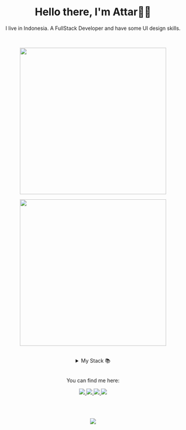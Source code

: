 <h1 align="center">
  Hello there, I'm Attar🧑‍💻
</h1>
<p align="center">
  I live in Indonesia. A FullStack Developer and have some UI design skills.
</p>

<br />

<p align="center">
  <img src="https://github-readme-stats.vercel.app/api?username=attaryu&show_icons=true&theme=tokyonight" width="400" />
</p>

<p align="center">
  <img src="https://github-readme-stats.vercel.app/api/top-langs/?username=attaryu&layout=compact&theme=tokyonight" width="400" />
</p>

<br />

<details align="center">
  <summary>My Stack 📚</summary>

  <h3 align="center">Front-end 🎨</h3>
  <p align="center">
    <img src="https://img.shields.io/badge/next.js-000000?style=for-the-badge&logo=nextdotjs&logoColor=white" />
    <img src="https://img.shields.io/badge/React-20232A?style=for-the-badge&logo=react&logoColor=61DAFB" />
    <img src="https://img.shields.io/badge/Redux_Toolkit-593D88?style=for-the-badge&logo=redux&logoColor=white" />
    <img src="https://img.shields.io/badge/React_Router-CA4245?style=for-the-badge&logo=react-router&logoColor=white" />
    <img src="https://img.shields.io/badge/Tailwind_CSS-38B2AC?style=for-the-badge&logo=tailwind-css&logoColor=white" />
    <img src="https://img.shields.io/badge/Framer_Motion-black?style=for-the-badge&logo=framer&logoColor=blue" />
    <img src="https://img.shields.io/badge/Sass-CC6699?style=for-the-badge&logo=sass&logoColor=white" />
    <img src="https://img.shields.io/badge/storybook-FF4785?style=for-the-badge&logo=storybook&logoColor=white" />
    <img src="https://img.shields.io/badge/styled--components-DB7093?style=for-the-badge&logo=styled-components&logoColor=white" />
    <img src="https://img.shields.io/badge/Electron-2B2E3A?style=for-the-badge&logo=electron&logoColor=9FEAF9" />
    <img src="https://img.shields.io/badge/Bootstrap-563D7C?style=for-the-badge&logo=bootstrap&logoColor=white" />
  </p>

  <h3 align="center">Back-end ⚙️</h3>
  <p align="center">
    <img src="https://img.shields.io/badge/MySQL-005C84?style=for-the-badge&logo=mysql&logoColor=white" />
    <img src="https://img.shields.io/badge/Node.js-339933?style=for-the-badge&logo=nodedotjs&logoColor=white" />
    <img src="https://img.shields.io/badge/Express.js-000000?style=for-the-badge&logo=express&logoColor=white" />
    <img src="https://img.shields.io/badge/Prisma-3982CE?style=for-the-badge&logo=Prisma&logoColor=white" />
  </p>
  
  <h3 align="center">Testing 🧪</h3>
  <p align="center">
    <img src="https://img.shields.io/badge/Jest-C21325?style=for-the-badge&logo=jest&logoColor=white" />
    <img src="https://img.shields.io/badge/Cypress-17202C?style=for-the-badge&logo=cypress&logoColor=white" />
  </p>
</details>

<br />
<p align="center">You can find me here:</p>
<p align="center">
  <a href="https://www.linkedin.com/in/attar-annaufal-797730230/" target="_blank">
    <img src="https://img.shields.io/badge/LinkedIn-0077B5?style=for-the-badge&logo=linkedin&logoColor=white" />
  </a>
  <a href="https://dev.to/attaryu" target="_blank">
    <img src="https://img.shields.io/badge/dev.to-0A0A0A?style=for-the-badge&logo=devdotto&logoColor=white" />
  </a>
  <a href="https://www.codewars.com/users/attaryu" target="_blank">
    <img src="https://img.shields.io/badge/Codewars-B1361E?style=for-the-badge&logo=Codewars&logoColor=white" />
  </a>
  <a href="https://www.instagram.com/just.atr_/" target="_blank">
    <img src="https://img.shields.io/badge/Instagram-E4405F?style=for-the-badge&logo=instagram&logoColor=white" />
</p>
</a>

<br />
<br />
<p align="center">
  <img src="https://komarev.com/ghpvc/?username=attaryu&style=flat-square&color=blue" />
</p>
